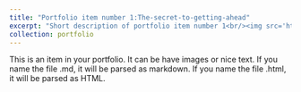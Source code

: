```yaml
---
title: "Portfolio item number 1:The-secret-to-getting-ahead"
excerpt: "Short description of portfolio item number 1<br/><img src='https://quotefancy.com/media/wallpaper/1600x900/2001721-Mark-Twain-Quote-The-secret-to-getting-ahead-is-getting-started.jpg' height="300" width="500">"
collection: portfolio
---
```


This is an item in your portfolio. It can be have images or nice text. If you name the file .md, it will be parsed as markdown. If you name the file .html, it will be parsed as HTML. 
